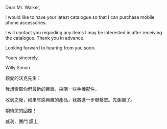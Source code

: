 Dear Mr. Walker,

I would like to have your latest catalogue so that I can purchase mobile
phone accessories.

I will contact you regarding any items I may be interested in after
receiving the catalogue. Thank you in advance.

Looking forward to hearing from you soon.

Yours sincerely,

Willy Simon

親愛的沃克先生：

我想索取你們最新的目錄，採購一些手機配件。

收到之後，如果有感興趣的產品，我將進一步聯繫您。先謝謝了。

期待您的回覆！

威利．賽門 謹上
